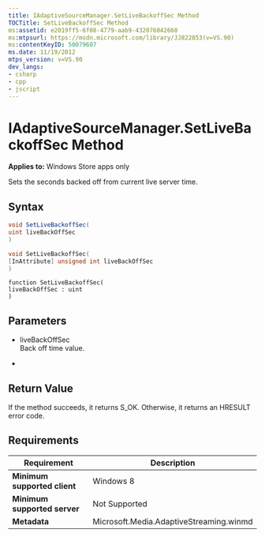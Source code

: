 ```yaml
---
title: IAdaptiveSourceManager.SetLiveBackoffSec Method
TOCTitle: SetLiveBackoffSec Method
ms:assetid: e2019ff5-6f08-4779-aab9-432076042660
ms:mtpsurl: https://msdn.microsoft.com/library/JJ822853(v=VS.90)
ms:contentKeyID: 50079607
ms.date: 11/19/2012
mtps_version: v=VS.90
dev_langs:
- csharp
- cpp
- jscript
---
```


# IAdaptiveSourceManager.SetLiveBackoffSec Method

**Applies to:** Windows Store apps only

Sets the seconds backed off from current live server time.

## Syntax

```csharp
void SetLiveBackoffSec(
uint liveBackOffSec
)
```

```cpp
void SetLiveBackoffSec(
[InAttribute] unsigned int liveBackOffSec
)
```

```jscript
function SetLiveBackoffSec(
liveBackOffSec : uint
)
```

## Parameters

  - liveBackOffSec  
    Back off time value.

  -  

## Return Value

If the method succeeds, it returns S\_OK. Otherwise, it returns an HRESULT error code.

## Requirements

|Requirement|Description|
|--- |--- |
|**Minimum supported client**|Windows 8|
|**Minimum supported server**|Not Supported|
|**Metadata**|Microsoft.Media.AdaptiveStreaming.winmd|
